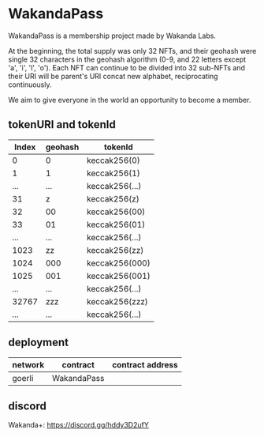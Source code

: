 # WakandaPass

WakandaPass is a membership project made by Wakanda Labs.

At the beginning, the total supply was only 32 NFTs, and their geohash were single 32 characters in the geohash algorithm (0-9, and 22 letters except 'a', 'i', 'l', 'o'). Each NFT can continue to be divided into 32 sub-NFTs and their URI will be parent's URI concat new alphabet, reciprocating continuously.

We aim to give everyone in the world an opportunity to become a member.

## tokenURI and tokenId 

| Index | geohash | tokenId        |
|-------|---------|----------------|
| 0     | 0       | keccak256(0)   |
| 1     | 1       | keccak256(1)   | 
| ...   | ...     | keccak256(...) |
| 31    | z       | keccak256(z)   |
| 32    | 00      | keccak256(00)  |
| 33    | 01      | keccak256(01)  |
| ...   | ...     | keccak256(...) |
| 1023  | zz      | keccak256(zz)  |
| 1024  | 000     | keccak256(000) |
| 1025  | 001     | keccak256(001) |
| ...   | ...     | keccak256(...) |
| 32767 | zzz     | keccak256(zzz) |
| ...   | ...     | keccak256(...) |

## deployment

| network | contract    | contract address |
|---------|-------------|------------------|
| goerli  | WakandaPass |                  |

## discord

Wakanda+: https://discord.gg/hddy3D2ufY